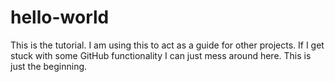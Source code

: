 # hello-world
This is the tutorial.  I am using this to act as a guide for other projects.  If I get stuck with some GitHub functionality I can just mess around here.
This is just the beginning.
